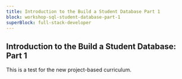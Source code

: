 ```yaml
---
title: Introduction to the Build a Student Database Part 1
block: workshop-sql-student-database-part-1
superBlock: full-stack-developer
---
```


## Introduction to the Build a Student Database: Part 1

This is a test for the new project-based curriculum.
